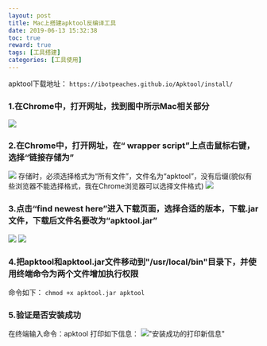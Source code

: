 ```yaml
---
layout: post
title: Mac上搭建apktool反编译工具
date: 2019-06-13 15:32:38
toc: true
reward: true
tags: [工具搭建]
categories: [工具使用]
---
```

apktool下载地址：
`https://ibotpeaches.github.io/Apktool/install/`
<!--more-->
### 1.在Chrome中，打开网址，找到图中所示Mac相关部分
![](https://upload-images.jianshu.io/upload_images/13001414-2bdaae4cafcb975b.jpg?imageMogr2/auto-orient/strip%7CimageView2/2/w/1000/format/webp)
### 2.在Chrome中，打开网址，在“ wrapper script”上点击鼠标右键，选择“链接存储为”
![](https://upload-images.jianshu.io/upload_images/13001414-fb0faffd01c74a08.jpg?imageMogr2/auto-orient/strip%7CimageView2/2/w/1000/format/webp)
存储时，必须选择格式为“所有文件”，文件名为“apktool”，没有后缀(貌似有些浏览器不能选择格式，我在Chrome浏览器可以选择文件格式)
 ![](https://upload-images.jianshu.io/upload_images/13001414-217bcc315f02b99f.jpg?imageMogr2/auto-orient/strip%7CimageView2/2/w/1000/format/webp)
### 3.点击“find newest here”进入下载页面，选择合适的版本，下载.jar文件，下载后文件名要改为“apktool.jar”
 ![](https://upload-images.jianshu.io/upload_images/13001414-16b2c8e8c0b1dc31.jpg?imageMogr2/auto-orient/strip%7CimageView2/2/w/1000/format/webp)
 ![](https://upload-images.jianshu.io/upload_images/13001414-ae3dbce397cce0b3.jpg?imageMogr2/auto-orient/strip%7CimageView2/2/w/1000/format/webp)

### 4.把apktool和apktool.jar文件移动到"/usr/local/bin"目录下，并使用终端命令为两个文件增加执行权限
命令如下：
`chmod +x apktool.jar apktool`
### 5.验证是否安装成功
在终端输入命令：apktool
打印如下信息：
!["安装成功的打印新信息"](https://upload-images.jianshu.io/upload_images/13001414-04f34069ad67bbb0.jpg?imageMogr2/auto-orient/strip%7CimageView2/2/w/1000/format/webp '安装成功的打印新信息')